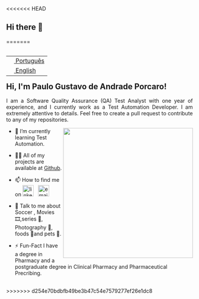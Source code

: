 <<<<<<< HEAD
## Hi there 👋

<!--
**pgporcaro/pgporcaro** is a ✨ _special_ ✨ repository because its `README.md` (this file) appears on your GitHub profile.

Here are some ideas to get you started:

- 🔭 I’m currently working on ...
- 🌱 I’m currently learning ...
- 👯 I’m looking to collaborate on ...
- 🤔 I’m looking for help with ...
- 💬 Ask me about ...
- 📫 How to reach me: ...
- 😄 Pronouns: ...
- ⚡ Fun fact: ...
-->
=======
<table align="right">
<tr><td><a href="README_PT.md"><img src="./images/br-flag.png" height="13"> Português</a></td></tr>
<tr><td><a href="README_eng.md"><img src="./images/us-flag.png" height="13"> English</a></td></tr>
</table>
</br>


## **Hi, I'm Paulo Gustavo de Andrade Porcaro!**
<p align="justify">I am a Software Quality Assurance (QA) Test Analyst with one year of experience, and I currently work as a Test Automation Developer. I am extremely attentive to details. Feel free to create a pull request to contribute to any of my repositories.</p>


<img align='right' src="./images/dog.gif" width="350"></h1>


- 🌱 I’m currently learning Test Automation.

- 👨‍💻 All of my projects are available at [Github](https://github.com/pgporcaro?tab=repositories).

- 📫 How to find me on <a href="https://www.linkedin.com/in/paulo-gustavo-de-andrade-porcaro-2062351b/"><img src="https://img.icons8.com/color/96/000000/linkedin.png" alt="linkedin" width="30px"/></a>&nbsp;&nbsp;&nbsp;<a href="mailto:pgporcaro@gmail.com"><img src="https://img.icons8.com/color/96/000000/gmail.png" alt="email" width="30px"/></a>&nbsp;&nbsp;&nbsp;

- 💬 Talk to me about Soccer , Movies 🎞️,series 🍿, Photography 📸, foods 🥢and pets 🐾.

- ⚡️ Fun-Fact I have a degree in Pharmacy and a postgraduate degree in Clinical Pharmacy and Pharmaceutical Precribing.
</br>
>>>>>>> d254e70bdbfb49be3b47c54e7579277ef26e1dc8
